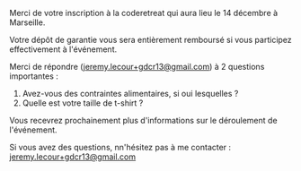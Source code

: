 Merci de votre inscription à la coderetreat qui aura lieu le 14 décembre à Marseille.

Votre dépôt de garantie vous sera entièrement remboursé si vous participez effectivement à l'événement.

Merci de répondre (jeremy.lecour+gdcr13@gmail.com) à 2 questions importantes :

1. Avez-vous des contraintes alimentaires, si oui lesquelles ?
2. Quelle est votre taille de t-shirt ?

Vous recevrez prochainement plus d'informations sur le déroulement de l'événement.

Si vous avez des questions, nn'hésitez pas à me contacter : jeremy.lecour+gdcr13@gmail.com